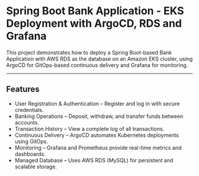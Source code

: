 # Spring Boot Bank Application - EKS Deployment with ArgoCD, RDS and Grafana

This project demonstrates how to deploy a Spring Boot-based Bank Application with AWS RDS as the database on an Amazon EKS cluster, using ArgoCD for GitOps-based continuous delivery and Grafana for monitoring.

---

## Features

- User Registration & Authentication – Register and log in with secure credentials.
- Banking Operations – Deposit, withdraw, and transfer funds between accounts.
- Transaction History – View a complete log of all transactions.
- Continuous Delivery – ArgoCD automates Kubernetes deployments using GitOps.
- Monitoring – Grafana and Prometheus provide real-time metrics and dashboards.
- Managed Database – Uses AWS RDS (MySQL) for persistent and scalable storage.
